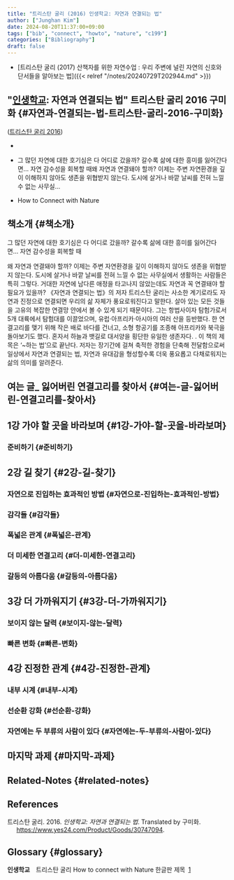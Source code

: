```yaml
---
title: "트리스탄 굴리 (2016) 인생학교: 자연과 연결되는 법"
author: ["Junghan Kim"]
date: 2024-08-20T11:37:00+09:00
tags: ["bib", "connect", "howto", "nature", "c199"]
categories: ["Bibliography"]
draft: false
---
```


-   [트리스탄 굴리 (2017) 산책자를 위한 자연수업 : 우리 주변에 널린 자연의 신호와 단서들을 알아보는 법]({{< relref "/notes/20240729T202944.md" >}})


## "<a class="org-gls" href="#gls.1" id="glsr.1.1">인생학교</a>: 자연과 연결되는 법" 트리스탄 굴리 2016 구미화 {#자연과-연결되는-법-트리스탄-굴리-2016-구미화}

(<a href="#citeproc_bib_item_1">트리스탄 굴리 2016</a>)

-

-   그 많던 자연에 대한 호기심은 다 어디로 갔을까? 갈수록 삶에 대한 흥미를 잃어간다면… 자연 감수성을 회복할 때왜 자연과 연결돼야 할까? 이제는 주변 자연환경을 깊이 이해하지 않아도 생존을 위협받지 않는다. 도시에 살거나 바깥 날씨를 전혀 느낄 수 없는 사무실...
-   How to Connect with Nature


## 책소개 {#책소개}

그 많던 자연에 대한 호기심은 다 어디로 갔을까? 갈수록 삶에 대한 흥미를 잃어간다면… 자연 감수성을 회복할 때

왜 자연과 연결돼야 할까? 이제는 주변 자연환경을 깊이 이해하지 않아도 생존을 위협받지 않는다. 도시에 살거나 바깥 날씨를 전혀 느낄 수 없는 사무실에서 생활하는 사람들은 특히 그렇다. 거대한 자연에 남다른 애정을 타고나지 않았는데도 자연과 꼭 연결돼야 할 필요가 있을까? 《자연과 연결되는 법》의 저자 트리스탄 굴리는 사소한 계기로라도 자연과 진정으로 연결되면 우리의 삶 자체가 풍요로워진다고 말한다. 살아 있는 모든 것들을 고유의 복잡한 연결망 안에서 볼 수 있게 되기 때문이다. 그는 항법사이자 탐험가로서 5개 대륙에서 탐험대를 이끌었으며, 유럽·아프리카·아시아의 여러 산을 등반했다. 한 연결고리를 맺기 위해 작은 배로 바다를 건너고, 소형 항공기를 조종해 아프리카와 북극을 돌아보기도 했다. 혼자서 하늘과 뱃길로 대서양을 횡단한 유일한 생존자다. . 이 책의 제목은 ‘~하는 법’으로 끝난다. 저자는 장기간에 걸쳐 축적한 경험을 단축해 전달함으로써 일상에서 자연과 연결되는 법, 자연과 유대감을 형성할수록 더욱 풍요롭고 다채로워지는 삶의 의미를 알려준다.


## 여는 글\_ 잃어버린 연결고리를 찾아서 {#여는-글-잃어버린-연결고리를-찾아서}


## 1강 가야 할 곳을 바라보며 {#1강-가야-할-곳을-바라보며}


### 준비하기 {#준비하기}


## 2강 길 찾기 {#2강-길-찾기}


### 자연으로 진입하는 효과적인 방법 {#자연으로-진입하는-효과적인-방법}


### 감각들 {#감각들}


### 폭넓은 관계 {#폭넓은-관계}


### 더 미세한 연결고리 {#더-미세한-연결고리}


### 갈등의 아름다움 {#갈등의-아름다움}


## 3강 더 가까워지기 {#3강-더-가까워지기}


### 보이지 않는 달력 {#보이지-않는-달력}


### 빠른 변화 {#빠른-변화}


## 4강 진정한 관계 {#4강-진정한-관계}


### 내부 시계 {#내부-시계}


### 선순환 강화 {#선순환-강화}


### 자연에는 두 부류의 사람이 있다 {#자연에는-두-부류의-사람이-있다}


## 마지막 과제 {#마지막-과제}


## Related-Notes {#related-notes}

## References

<style>.csl-entry{text-indent: -1.5em; margin-left: 1.5em;}</style><div class="csl-bib-body">
  <div class="csl-entry"><a id="citeproc_bib_item_1"></a>트리스탄 굴리. 2016. <i>인생학교: 자연과 연결되는 법</i>. Translated by 구미화. <a href="https://www.yes24.com/Product/Goods/30747094">https://www.yes24.com/Product/Goods/30747094</a>.</div>
</div>


## Glossary {#glossary}

**<span class="org-glsdef" id="gls.650">인생학교</span>**&emsp;트리스탄 굴리 How to connect with Nature 한글판 제목&ensp;<a class="org-glsdef" href="#glsr.1.1">1</a>
